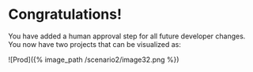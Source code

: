 # Congratulations!

You have added a human approval step for all future developer changes. You now have two projects that can be visualized as:

![Prod]({% image_path /scenario2/image32.png %})

